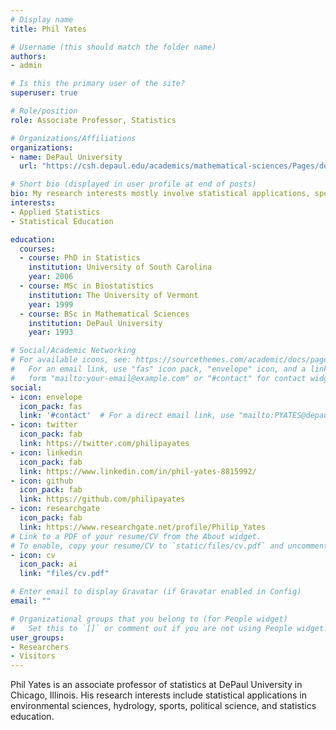 ```yaml
---
# Display name
title: Phil Yates

# Username (this should match the folder name)
authors:
- admin

# Is this the primary user of the site?
superuser: true

# Role/position
role: Associate Professor, Statistics

# Organizations/Affiliations
organizations:
- name: DePaul University
  url: "https://csh.depaul.edu/academics/mathematical-sciences/Pages/default.aspx"

# Short bio (displayed in user profile at end of posts)
bio: My research interests mostly involve statistical applications, specifically applications in environmental sciences, hydrology, sports, political science, and statistics education.
interests:
- Applied Statistics
- Statistical Education

education:
  courses:
  - course: PhD in Statistics
    institution: University of South Carolina
    year: 2006
  - course: MSc in Biostatistics
    institution: The University of Vermont
    year: 1999
  - course: BSc in Mathematical Sciences
    institution: DePaul University
    year: 1993

# Social/Academic Networking
# For available icons, see: https://sourcethemes.com/academic/docs/page-builder/#icons
#   For an email link, use "fas" icon pack, "envelope" icon, and a link in the
#   form "mailto:your-email@example.com" or "#contact" for contact widget.
social:
- icon: envelope
  icon_pack: fas
  link: '#contact'  # For a direct email link, use "mailto:PYATES@depaul.edu".
- icon: twitter
  icon_pack: fab
  link: https://twitter.com/philipayates
- icon: linkedin
  icon_pack: fab
  link: https://www.linkedin.com/in/phil-yates-8815992/
- icon: github
  icon_pack: fab
  link: https://github.com/philipayates
- icon: researchgate
  icon_pack: fab
  link: https://www.researchgate.net/profile/Philip_Yates
# Link to a PDF of your resume/CV from the About widget.
# To enable, copy your resume/CV to `static/files/cv.pdf` and uncomment the lines below.
- icon: cv
  icon_pack: ai
  link: "files/cv.pdf"

# Enter email to display Gravatar (if Gravatar enabled in Config)
email: ""

# Organizational groups that you belong to (for People widget)
#   Set this to `[]` or comment out if you are not using People widget.
user_groups:
- Researchers
- Visitors
---
```


Phil Yates is an associate professor of statistics at DePaul University in Chicago, Illinois. His research interests include statistical applications in environmental sciences, hydrology, sports, political science, and statistics education.
